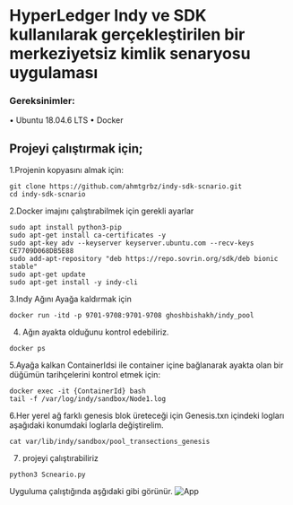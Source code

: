 # HyperLedger Indy ve SDK kullanılarak gerçekleştirilen bir merkeziyetsiz kimlik senaryosu uygulaması

### Gereksinimler:
•	Ubuntu 18.04.6 LTS
•	 Docker

## Projeyi çalıştırmak için;

1.Projenin kopyasını almak için:
```
git clone https://github.com/ahmtgrbz/indy-sdk-scnario.git
cd indy-sdk-scnario
```

2.Docker imajını çalıştırabilmek için gerekli ayarlar
```
sudo apt install python3-pip
sudo apt-get install ca-certificates -y
sudo apt-key adv --keyserver keyserver.ubuntu.com --recv-keys CE7709D068DB5E88
sudo add-apt-repository "deb https://repo.sovrin.org/sdk/deb bionic stable"
sudo apt-get update
sudo apt-get install -y indy-cli
```

3.Indy Ağını Ayağa kaldırmak için
```
docker run -itd -p 9701-9708:9701-9708 ghoshbishakh/indy_pool
```

4. Ağın ayakta olduğunu kontrol edebiliriz.
```
docker ps
```

5.Ayağa kalkan ContainerIdsi ile container içine bağlanarak ayakta olan bir düğümün tarihçelerini kontrol etmek için:
```
docker exec -it {ContainerId} bash
tail -f /var/log/indy/sandbox/Node1.log
```

6.Her yerel ağ farklı genesis blok üreteceği için Genesis.txn içindeki logları aşağıdaki konumdaki loglarla değiştirelim.
```
cat var/lib/indy/sandbox/pool_transections_genesis
```

7. projeyi çalıştırabiliriz
```
python3 Scneario.py
```

Uyguluma çalıştığında aşğıdaki gibi görünür.
![App](https://github.com/ahmtgrbz/indy-sdk-scnario/assets/44843548/4c4c235c-c382-4f66-b753-83b7e3a49f21)

